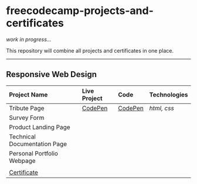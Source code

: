# freecodecamp-projects-and-certificates

*work in progress...*

This repository will combine all projects and certificates in one place.

---

 ## Responsive Web Design
| Project Name                  | Live Project                                         | Code                                                | Technologies |
| :---                          | :--                                                  | :---                                                | :---         |
| Tribute Page                  | [CodePen](https://codepen.io/ionescuig/full/RwWooEZ) | [CodePen](https://codepen.io/ionescuig/pen/RwWooEZ) | *html, css*  |
| Survey Form                   |  |  |  |
| Product Landing Page          |  |  |  |
| Technical Documentation Page  |  |  |  |
| Personal Portfolio Webpage    |  |  |  |
|||||
| [Certificate](https://raw.githubusercontent.com/ionescuig/freecodecamp-projects-and-certificates/master/Responsive%20Web%20Design/freeCodeCamp%20Certificate%20Responsive%20Web%20Design.png) ||||

